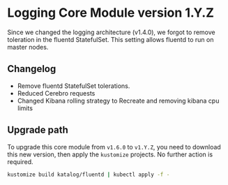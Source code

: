 # Logging Core Module version 1.Y.Z

Since we changed the logging architecture (v1.4.0), we forgot to remove toleration in the fluentd
StatefulSet. This setting allows fluentd to run on master nodes.

## Changelog

- Remove fluentd StatefulSet tolerations.
- Reduced Cerebro requests
- Changed Kibana rolling strategy to Recreate and removing kibana cpu limits

## Upgrade path

To upgrade this core module from `v1.6.0` to `v1.Y.Z`, you need to download this new version, then apply the
`kustomize` projects. No further action is required.

```bash
kustomize build katalog/fluentd | kubectl apply -f -
```
